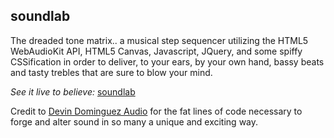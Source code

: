 ## soundlab

The dreaded tone matrix.. a musical step sequencer utilizing the HTML5 WebAudioKit API, HTML5 Canvas, Javascript, JQuery, and some spiffy CSSification in order to deliver, to your ears, by your own hand, bassy beats and tasty trebles that are sure to blow your mind.

*See it live to believe:*
[soundlab](http://josephwilliams.github.io/soundlab/)

Credit to [Devin Dominguez Audio](http://www.dominguezaudio.com/) for the fat lines of code necessary to forge and alter sound in so many a unique and exciting way.
